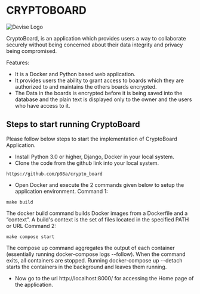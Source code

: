 # CRYPTOBOARD
![Devise Logo](https://github.com/p98a/crypto_board/blob/master/CryptoBoard_image.jpeg)

CryptoBoard, is an application which provides users a way to collaborate securely without being concerned about their data integrity and privacy being compromised.

Features:
* It is a Docker and Python based web application.
* It provides users the ability to grant access to boards which they are authorized to and maintains the others boards encrypted.
* The Data in the boards is encrypted before it is being saved into the database and the plain text is displayed only to the owner and the users who have access to it.


## Steps to start running CryptoBoard
Please follow below steps to start the implementation of CryptoBoard Application.

- Install Python 3.0 or higher, Django, Docker in your local system.
- Clone the code from the github link into your local system.
```
https://github.com/p98a/crypto_board
```
- Open Docker and execute the 2 commands given below to setup the application environment.
Command 1:
```
make build
```
The docker build command builds Docker images from a Dockerfile and a “context”. A build's context is the set of files located in the specified PATH or URL
Command 2:
```
make compose start
```
The compose up command aggregates the output of each container (essentially running docker-compose logs --follow). When the command exits, all containers are stopped. Running docker-compose up --detach starts the containers in the background and leaves them running.
- Now go to the url http://localhost:8000/ for accessing the Home page of the application.
